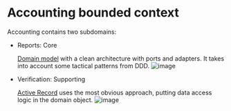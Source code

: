 # Accounting bounded context

Accounting contains two subdomains:

- Reports: Core

  [Domain model](https://martinfowler.com/eaaCatalog/domainModel.html) with a clean architecture with ports and adapters. It takes into account some tactical patterns from DDD.
  ![image](https://github.com/zhuravlevma/nestjs-ddd-clean-architecture/assets/44276887/2be14dbf-818b-452d-a39e-0a9de80c9a6b)

- Verification: Supporting

  [Active Record](https://www.martinfowler.com/eaaCatalog/activeRecord.html) uses the most obvious approach, putting data access logic in the domain object.
  ![image](https://github.com/zhuravlevma/nestjs-ddd-architecture/assets/44276887/5debb30e-91df-44c6-abf0-e82d4442d0b9)
